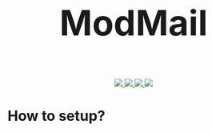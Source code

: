 
<p align="center" style="font-size:70px">
    <strong>ModMail</strong>
</p>

<div align="center">

<a href="#">
    <img src="https://img.shields.io/docker/v/Kevify/ModMail?style=for-the-badge">
</a>

<a href="">
    <img src="https://img.shields.io/github/forks/kevify/ModMail?style=for-the-badge">
</a>

<a href="">
    <img src="https://img.shields.io/github/stars/kevify/modmail?style=for-the-badge">
</a>

<a href="">
    <img src="https://img.shields.io/github/pipenv/locked/python-version/kevify/modmail?label=Made%20With&logo=Python&style=for-the-badge">
</a>
</div>


# How to setup?